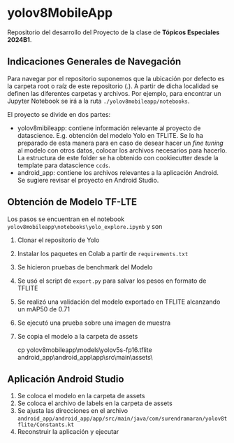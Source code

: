 # yolov8MobileApp

Repositorio del desarrollo del Proyecto de la clase de **Tópicos Especiales 2024B1**.

## Indicaciones Generales de Navegación
Para navegar por el repositorio suponemos que la ubicación por defecto es la carpeta root o raíz de este repositorio (.). A partir de dicha localidad se definen las diferentes carpetas y archivos. Por ejemplo, para encontrar un Jupyter Notebook se irá a la ruta `./yolov8mobileapp/notebooks`.

El proyecto se divide en dos partes:
- yolov8mibileapp: contiene información relevante al proyecto de datascience. E.g. obtención del modelo Yolo en TFLITE. Se lo ha preparado de esta manera para en caso de desear hacer un *fine tuning* al modelo con otros datos, colocar los archivos necesarios para hacerlo. La estructura de este folder se ha obtenido con cookiecutter desde la template para datascience `ccds`.
- android_app: contiene los archivos relevantes a la aplicación Android. Se sugiere revisar el proyecto en Android Studio.
## Obtención de Modelo TF-LTE
Los pasos se encuentran en el notebook `yolov8mobileapp\notebooks\yolo_explore.ipynb` y son
1. Clonar el repositorio de Yolo
2. Instalar los paquetes en Colab a partir de `requirements.txt`
3. Se hicieron pruebas de benchmark del Modelo
4. Se usó el script de `export.py` para salvar los pesos en formato de TFLITE
5. Se realizó una validación del modelo exportado en TFLITE alcanzando un mAP50 de 0.71
6. Se ejecutó una prueba sobre una imagen de muestra
7. Se copia el modelo a la carpeta de assets

    cp yolov8mobileapp\models\yolov5s-fp16.tflite  android_app\android_app\app\src\main\assets\

## Aplicación Android Studio
1. Se coloca el modelo en la carpeta de assets
2. Se coloca el archivo de labels en la carpeta de assets
3. Se ajusta las direcciones en el archivo `android_app/android_app/app/src/main/java/com/surendramaran/yolov8tflite/Constants.kt`
4. Reconstruir la aplicación y ejecutar